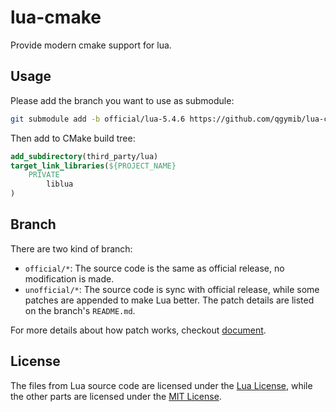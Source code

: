 # lua-cmake

Provide modern cmake support for lua.

## Usage

Please add the branch you want to use as submodule:

```bash
git submodule add -b official/lua-5.4.6 https://github.com/qgymib/lua-cmake.git third_party/lua
```

Then add to CMake build tree:

```cmake
add_subdirectory(third_party/lua)
target_link_libraries(${PROJECT_NAME}
    PRIVATE
        liblua
)
```

## Branch

There are two kind of branch:
+ `official/*`: The source code is the same as official release, no modification is made.
+ `unofficial/*`: The source code is sync with official release, while some patches are appended to make Lua better. The patch details are listed on the branch's `README.md`.

For more details about how patch works, checkout [document](patch/README.md).

## License

The files from Lua source code are licensed under the [Lua License](https://www.lua.org/license.html), while the other parts are licensed under the [MIT License](LICENSE).
